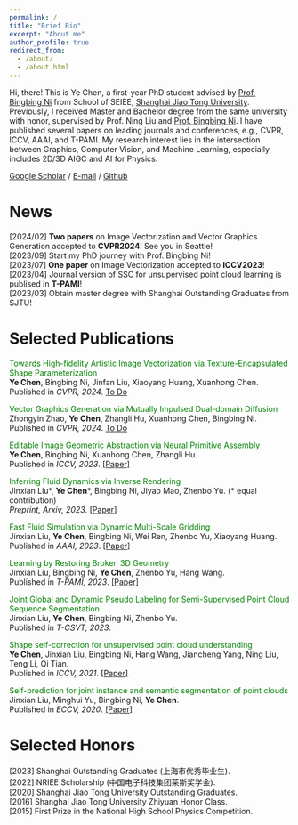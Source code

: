 ```yaml
---
permalink: /
title: "Brief Bio"
excerpt: "About me"
author_profile: true
redirect_from: 
  - /about/
  - /about.html
---
```


Hi, there! This is Ye Chen, a first-year PhD student advised by [Prof. Bingbing Ni](https://scholar.google.com/citations?hl=zh-CN&user=eUbmKwYAAAAJ&view_op=list_works&sortby=pubdate) from School of SEIEE, [Shanghai Jiao Tong University](https://en.sjtu.edu.cn/). Previously, I received Master and Bachelor degree from the same university with honor, supervised by Prof. Ning Liu and [Prof. Bingbing Ni](https://scholar.google.com/citations?hl=zh-CN&user=eUbmKwYAAAAJ&view_op=list_works&sortby=pubdate). I have published several papers on leading journals and conferences, e.g., CVPR, ICCV, AAAI, and T-PAMI. My research interest lies in the intersection between Graphics, Computer Vision, and Machine Learning, especially includes 2D/3D AIGC and AI for Physics. 

[Google Scholar](https://scholar.google.com/citations?user=LzqvnCoAAAAJ&hl=zh-CN)   /   [E-mail](mailto:chenye123@sjtu.edu.cn) /     [Github](https://github.com/sjtuchenye)

# News
[2024/02] __Two papers__ on Image Vectorization and Vector Graphics Generation accepted to __CVPR2024__! See you in Seattle!  
[2023/09] Start my PhD journey with Prof. Bingbing Ni!  
[2023/07] __One paper__ on Image Vectorization accepted to __ICCV2023__!  
[2023/04] Journal version of SSC for unsupervised point cloud learning is publised in __T-PAMI__!    
[2023/03] Obtain master degree with Shanghai Outstanding Graduates from SJTU!  


# Selected Publications
<font color=green> Towards High-fidelity Artistic Image Vectorization via Texture-Encapsulated Shape Parameterization </font>    
__Ye Chen__, Bingbing Ni, Jinfan Liu, Xiaoyang Huang, Xuanhong Chen.  
Published in _CVPR, 2024_. [To Do]()   

<font color=green> Vector Graphics Generation via Mutually Impulsed Dual-domain Diffusion </font>    
Zhongyin Zhao, __Ye Chen__, Zhangli Hu, Xuanhong Chen, Bingbing Ni.  
Published in _CVPR, 2024_. [To Do]()  

<font color=green> Editable Image Geometric Abstraction via Neural Primitive Assembly </font>    
__Ye Chen__, Bingbing Ni, Xuanhong Chen, Zhangli Hu.  
Published in _ICCV, 2023_. [\[Paper\]](https://openaccess.thecvf.com/content/ICCV2023/papers/Chen_Editable_Image_Geometric_Abstraction_via_Neural_Primitive_Assembly_ICCV_2023_paper.pdf)

<font color=green> Inferring Fluid Dynamics via Inverse Rendering </font>   
Jinxian Liu\*, __Ye Chen__\*, Bingbing Ni, Jiyao Mao, Zhenbo Yu. (\* equal contribution)  
_Preprint, Arxiv, 2023_. [\[Paper\]](https://arxiv.org/pdf/2304.04446)

<font color=green> Fast Fluid Simulation via Dynamic Multi-Scale Gridding </font>  
Jinxian Liu, __Ye Chen__, Bingbing Ni, Wei Ren, Zhenbo Yu, Xiaoyang Huang.  
Published in _AAAI, 2023_. [\[Paper\]](https://ojs.aaai.org/index.php/AAAI/article/download/25255/25027)

<font color=green> Learning by Restoring Broken 3D Geometry </font>  
Jinxian Liu, Bingbing Ni, __Ye Chen__, Zhenbo Yu, Hang Wang.  
Published in _T-PAMI, 2023_. [\[Paper\]](https://ieeexplore.ieee.org/iel7/34/4359286/10091218.pdf)

<font color=green> Joint Global and Dynamic Pseudo Labeling for Semi-Supervised Point Cloud Sequence Segmentation </font>  
Jinxian Liu, __Ye Chen__, Bingbing Ni, Zhenbo Yu.  
Published in _T-CSVT, 2023_.

<font color=green> Shape self-correction for unsupervised point cloud understanding </font>  
__Ye Chen__, Jinxian Liu, Bingbing Ni, Hang Wang, Jiancheng Yang, Ning Liu, Teng Li, Qi Tian.   
Published in _ICCV, 2021_. [\[Paper\]](http://openaccess.thecvf.com/content/ICCV2021/papers/Chen_Shape_Self-Correction_for_Unsupervised_Point_Cloud_Understanding_ICCV_2021_paper.pdf)

<font color=green> Self-prediction for joint instance and semantic segmentation of point clouds </font>  
Jinxian Liu, Minghui Yu, Bingbing Ni, __Ye Chen__.  
Published in _ECCV, 2020_. [\[Paper\]](https://arxiv.org/pdf/2007.13344)


# Selected Honors
\[2023\] Shanghai Outstanding Graduates (上海市优秀毕业生).   
\[2022\] NRIEE Scholarship (中国电子科技集团莱斯奖学金).  
\[2020\] Shanghai Jiao Tong University Outstanding Graduates.  
\[2016\] Shanghai Jiao Tong University Zhiyuan Honor Class.  
\[2015\] First Prize in the National High School Physics Competition.



